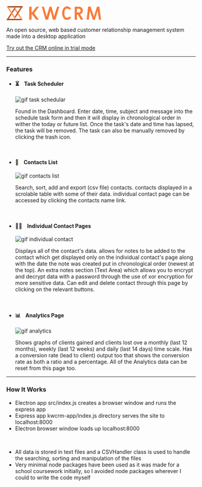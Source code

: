 <img width=50% src="https://github.com/kieranmakes/KWCRM/blob/crm-desktop-app/kwcrm-app/public/assets/word%20logo%20with%20abstract%20on%20side%20orange.png" alt='KWCRM'/>

<br>

An open source, web based customer relationship management system made into a desktop application

[Try out the CRM online in trial mode](https://kwcrm.herokuapp.com/)

<hr>

### Features

* #### ⏳ &nbsp;&nbsp; Task Scheduler

  ![gif task schedular](https://media.giphy.com/media/38UQZDj7URgZYAjS3t/giphy.gif)

    Found in the Dashboard. Enter date, time, subject and message into the schedule task form and then it will display in chronological order in wither the today or future list.
    Once the task's date and time has lapsed, the task will be removed. The task can also be manually removed by clicking the trash icon.   
  
<br>

* #### 📁 &nbsp;&nbsp; Contacts List

  ![gif contacts list](https://media.giphy.com/media/zWDF26WkikllHPgJNc/giphy.gif)

    Search, sort, add and export (csv file) contacts. contacts displayed in a scrolable table with some of their data. individual contact page can be accessed by clicking the contacts name link.
  
<br>  
  
* #### 🙋🏽‍ &nbsp;&nbsp; Individual Contact Pages

  ![gif individual contact](https://media.giphy.com/media/8YWZoZXVFScOYYlOR7/giphy.gif)

    Displays all of the contact's data. allows for notes to be added to the contact which get displayed only on the individual contact's page along with the date the note was created put in chronological order (newest at the top).
    An extra notes section (Text Area) which allows you to encrypt and decrypt data with a password through the use of xor encryption for more sensitive data.
    Can edit and delete contact through this page by clicking on the relevant buttons.
  
<br>  
  
* #### 📊 &nbsp;&nbsp; Analytics Page

  ![gif analytics](https://media.giphy.com/media/BDQtWZzi6KknoGjTSf/giphy.gif)

    Shows graphs of clients gained and clients lost ove a monthly (last 12 months), weekly (last 12 weeks) and daily (last 14 days) time scale.
    Has a conversion rate (lead to client) output too that shows the conversion rate as both a ratio and a percentage.
    All of the Analytics data can be reset from this page too.


<hr> 

### How It Works

* Electron app src/index.js creates a browser window and runs the express app
* Express app kwcrm-app/index.js directory serves the site to localhost:8000
* Electron browser window loads up localhost:8000

<br>

* All data is stored in text files and a CSVHandler class is used to handle the searching, sorting and manipulation of the files
* Very minimal node packages have been used as it was made for a school coursework initially, so I avoided node packages wherever I could to write the code myself
